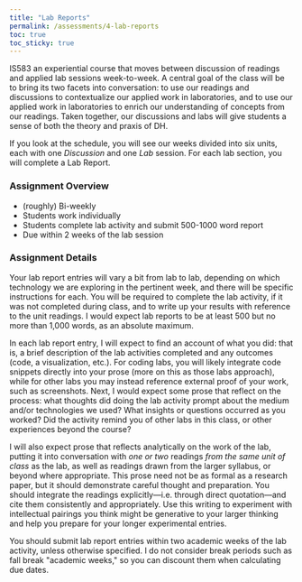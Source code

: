 ```yaml
---
title: "Lab Reports"
permalink: /assessments/4-lab-reports
toc: true
toc_sticky: true
---
```


IS583 an experiential course that moves between discussion of readings and applied lab sessions week-to-week. A central goal of the class will be to bring its two facets into conversation: to use our readings and discussions to contextualize our applied work in laboratories, and to use our applied work in laboratories to enrich our understanding of concepts from our readings. Taken together, our discussions and labs will give students a sense of both the theory and praxis of DH.

If you look at the schedule, you will see our weeks divided into six units, each with one _Discussion_ and one _Lab_ session. For each lab section, you will complete a Lab Report. 

### Assignment Overview

+ (roughly) Bi-weekly
+ Students work individually
+ Students complete lab activity and submit 500-1000 word report
+ Due within 2 weeks of the lab session

### Assignment Details

Your lab report entries will vary a bit from lab to lab, depending on which technology we are exploring in the pertinent week, and there will be specific instructions for each. You will be required to complete the lab activity, if it was not completed during class, and to write up your results with reference to the unit readings. I would expect lab reports to be at least 500 but no more than 1,000 words, as an absolute maximum.

In each lab report entry, I will expect to find an account of what you did: that is, a brief description of the lab activities completed and any outcomes (code, a visualization, etc.). For coding labs, you will likely integrate code snippets directly into your prose (more on this as those labs approach), while for other labs you may instead reference external proof of your work, such as screenshots. Next, I would expect some prose that reflect on the process: what thoughts did doing the lab activity prompt about the medium and/or technologies we used? What insights or questions occurred as you worked? Did the activity remind you of other labs in this class, or other experiences beyond the course? 

I will also expect prose that reflects analytically on the work of the lab, putting it into conversation with _one or two_ readings _from the same unit of class_ as the lab, as well as readings drawn from the larger syllabus, or beyond where appropriate. This prose need not be as formal as a research paper, but it should demonstrate careful thought and preparation. You should integrate the readings explicitly—i.e. through direct quotation—and cite them consistently and appropriately. Use this writing to experiment with intellectual pairings you think might be generative to your larger thinking and help you prepare for your longer experimental entries.

You should submit lab report entries within two academic weeks of the lab activity, unless otherwise specified. I do not consider break periods such as fall break "academic weeks," so you can discount them when calculating due dates. 
